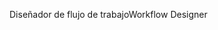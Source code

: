 <span data-ttu-id="af3d6-101">Diseñador de flujo de trabajo</span><span class="sxs-lookup"><span data-stu-id="af3d6-101">Workflow Designer</span></span>